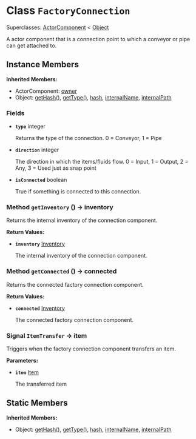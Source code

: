 # Class <code>FactoryConnection</code>

Superclasses: <a href="ActorComponent.md">ActorComponent</a> < <a href="Object.md">Object</a>

A actor component that is a connection point to which a conveyor or pipe can get attached to.
## Instance Members
<b>Inherited Members:</b>
- ActorComponent: <a href="ActorComponent.md#owner">owner</a>
- Object: <a href="Object.md#getHash">getHash()</a>, <a href="Object.md#getType">getType()</a>, <a href="Object.md#hash">hash</a>, <a href="Object.md#internalName">internalName</a>, <a href="Object.md#internalPath">internalPath</a>
### Fields
- <code><b>type</b></code> integer

  Returns the type of the connection. 0 = Conveyor, 1 = Pipe
- <code><b>direction</b></code> integer

  The direction in which the items/fluids flow. 0 = Input, 1 = Output, 2 = Any, 3 = Used just as snap point
- <code><b>isConnected</b></code> boolean

  True if something is connected to this connection.
### Method <code>getInventory</code> () → inventory
Returns the internal inventory of the connection component.


<b>Return Values:</b>

- <code><b>inventory</b></code> <a href="Inventory.md">Inventory</a>

  The internal inventory of the connection component.
### Method <code>getConnected</code> () → connected
Returns the connected factory connection component.


<b>Return Values:</b>

- <code><b>connected</b></code> <a href="Inventory.md">Inventory</a>

  The connected factory connection component.
### Signal <code>ItemTransfer</code> → item
Triggers when the factory connection component transfers an item.

<b>Parameters:</b>

- <code><b>item</b></code> <a href="../structs/Item.md">Item</a>

  The transferred item
## Static Members
<b>Inherited Members:</b>
- Object: <a href="Object.md#getHash">getHash()</a>, <a href="Object.md#getType">getType()</a>, <a href="Object.md#hash">hash</a>, <a href="Object.md#internalName">internalName</a>, <a href="Object.md#internalPath">internalPath</a>